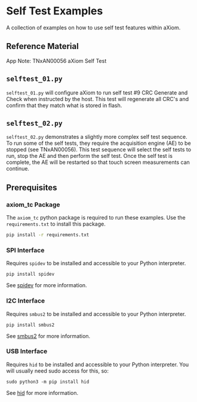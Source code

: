 # Self Test Examples

A collection of examples on how to use self test features within aXiom.

## Reference Material

App Note: TNxAN00056 aXiom Self Test

## `selftest_01.py`

`selftest_01.py` will configure aXiom to run self test #9 CRC Generate and Check when instructed by the host. This test will regenerate all CRC's and confirm that they match what is stored in flash.

## `selftest_02.py`

`selftest_02.py` demonstrates a slightly more complex self test sequence. To run some of the self tests, they require the acquisition engine (AE) to be stopped (see TNxAN00056). This test sequence will select the self tests to run, stop the AE and then perform the self test. Once the self test is complete, the AE will be restarted so that touch screen measurements can continue.

## Prerequisites

### axiom_tc Package

The `axiom_tc` python package is required to run these examples. Use the `requirements.txt` to install this package.

```bash
pip install -r requirements.txt
```

### SPI Interface

Requires `spidev` to be installed and accessible to your Python interpreter.

```console
pip install spidev
```

See [spidev](https://pypi.org/project/spidev/) for more information.

### I2C Interface

Requires `smbus2` to be installed and accessible to your Python interpreter.

```console
pip install smbus2
```

See [smbus2](https://pypi.org/project/smbus2/) for more information.

### USB Interface

Requires `hid` to be installed and accessible to your Python interpreter.
You will usually need sudo access for this, so:

```console
sudo python3 -m pip install hid
```

See [hid](https://pypi.org/project/hid/) for more information.
